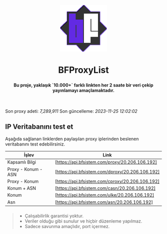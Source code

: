 <div align="center">
  <img height="150" src="https://raw.githubusercontent.com/bfservices/bf/main/bf.png"  />
</div>

###

<h1 align="center">BFProxyList</h1>

###

<h4 align="center">Bu proje, yaklaşık `10.000+` farklı linkten her 2 saate bir veri çekip yayınlamayı amaçlamaktadır.</h4>
<br clear="both">

Son proxy adeti: <em><i> 7,289,911 </i></em>
Son güncelleme: <em><i> 2023-11-25 12:02:02 </i></em>

###

## IP Veritabanını test et

Aşağıda sağlanan linklerden paylaşılan proxy iplerinden beslenen veritabanını test edebilirsiniz.

| İşlev | Link |
| ------ | ------ |
| Kapsamlı Bilgi | [https://api.bfsistem.com/proxy/20.206.106.192] |
| Proxy - Konum - ASN | [https://api.bfsistem.com/dproxy/20.206.106.192] |
| Proxy - Konum | [https://api.bfsistem.com/cproxy/20.206.106.192] |
| Konum + ASN | [https://api.bfsistem.com/casn/20.206.106.192] |
| Konum | [https://api.bfsistem.com/ulke/20.206.106.192] |
| Asn | [https://api.bfsistem.com/asn/20.206.106.192] |

###

> - Çalışabilirlik garantisi yoktur.
> - Veriler olduğu gibi sunulur ve hiçbir düzenleme yapılmaz.
> - Sadece savunma amaçlıdır, port içermez.
